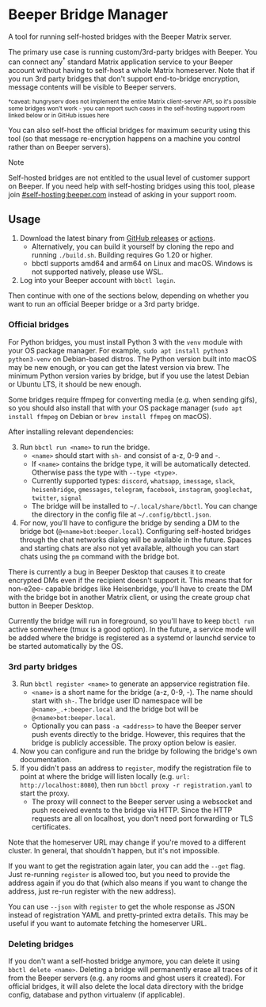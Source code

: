 # Beeper Bridge Manager
A tool for running self-hosted bridges with the Beeper Matrix server.

The primary use case is running custom/3rd-party bridges with Beeper. You can
connect any<sup>†</sup> standard Matrix application service to your Beeper
account without having to self-host a whole Matrix homeserver. Note that if you
run 3rd party bridges that don't support end-to-bridge encryption, message
contents will be visible to Beeper servers.

<sub>†caveat: hungryserv does not implement the entire Matrix client-server API, so
it's possible some bridges won't work - you can report such cases in the
self-hosting support room linked below or in GitHub issues here</sub>

You can also self-host the official bridges for maximum security using this
tool (so that message re-encryption happens on a machine you control rather
than on Beeper servers).

> [!NOTE]
> Self-hosted bridges are not entitled to the usual level of customer support
> on Beeper. If you need help with self-hosting bridges using this tool, please
> join [#self-hosting:beeper.com] instead of asking in your support room.

[#self-hosting:beeper.com]: https://matrix.to/#/#self-hosting:beeper.com

## Usage
1. Download the latest binary from [GitHub releases](https://github.com/beeper/bridge-manager/releases)
   or [actions](https://nightly.link/beeper/bridge-manager/workflows/go.yaml/main).
   * Alternatively, you can build it yourself by cloning the repo and running
     `./build.sh`. Building requires Go 1.20 or higher.
   * bbctl supports amd64 and arm64 on Linux and macOS.
     Windows is not supported natively, please use WSL.
2. Log into your Beeper account with `bbctl login`.

Then continue with one of the sections below, depending on whether you want to
run an official Beeper bridge or a 3rd party bridge.

### Official bridges
For Python bridges, you must install Python 3 with the `venv` module with your
OS package manager. For example, `sudo apt install python3 python3-venv` on
Debian-based distros. The Python version built into macOS may be new enough, or
you can get the latest version via brew. The minimum Python version varies by
bridge, but if you use the latest Debian or Ubuntu LTS, it should be new enough.

Some bridges require ffmpeg for converting media (e.g. when sending gifs), so
you should also install that with your OS package manager (`sudo apt install ffmpeg`
on Debian or `brew install ffmpeg` on macOS).

After installing relevant dependencies:

3. Run `bbctl run <name>` to run the bridge.
   * `<name>`  should start with `sh-` and consist of a-z, 0-9 and -.
   * If `<name>` contains the bridge type, it will be automatically detected.
     Otherwise pass the type with `--type <type>`.
   * Currently supported types: `discord`, `whatsapp`, `imessage`, `slack`,
     `heisenbridge`, `gmessages`, `telegram`, `facebook`, `instagram`,
     `googlechat`, `twitter`, `signal`
   * The bridge will be installed to `~/.local/share/bbctl`. You can change the
     directory in the config file at `~/.config/bbctl.json`.
4. For now, you'll have to configure the bridge by sending a DM to the bridge
   bot (`@<name>bot:beeper.local`). Configuring self-hosted bridges through the
   chat networks dialog will be available in the future. Spaces and starting
   chats are also not yet available, although you can start chats using the
   `pm` command with the bridge bot.

There is currently a bug in Beeper Desktop that causes it to create encrypted
DMs even if the recipient doesn't support it. This means that for non-e2ee-
capable bridges like Heisenbridge, you'll have to create the DM with the bridge
bot in another Matrix client, or using the create group chat button in Beeper
Desktop.

Currently the bridge will run in foreground, so you'll have to keep `bbctl run`
active somewhere (tmux is a good option). In the future, a service mode will be
added where the bridge is registered as a systemd or launchd service to be
started automatically by the OS.

### 3rd party bridges
3. Run `bbctl register <name>` to generate an appservice registration file.
   * `<name>` is a short name for the bridge (a-z, 0-9, -). The name should
     start with `sh-`. The bridge user ID namespace will be `@<name>_.+:beeper.local`
     and the bridge bot will be `@<name>bot:beeper.local`.
   * Optionally you can pass `-a <address>` to have the Beeper server push
     events directly to the bridge. However, this requires that the bridge is
     publicly accessible. The proxy option below is easier.
4. Now you can configure and run the bridge by following the bridge's own
   documentation.
5. If you didn't pass an address to `register`, modify the registration file to
   point at where the bridge will listen locally (e.g. `url: http://localhost:8080`),
   then run `bbctl proxy -r registration.yaml` to start the proxy.
   * The proxy will connect to the Beeper server using a websocket and push
     received events to the bridge via HTTP. Since the HTTP requests are all on
     localhost, you don't need port forwarding or TLS certificates.

Note that the homeserver URL may change if you're moved to a different cluster.
In general, that shouldn't happen, but it's not impossible.

If you want to get the registration again later, you can add the `--get` flag.
Just re-running `register` is allowed too, but you need to provide the address
again if you do that (which also means if you want to change the address, just
re-run register with the new address).

You can use `--json` with `register` to get the whole response as JSON instead
of registration YAML and pretty-printed extra details. This may be useful if
you want to automate fetching the homeserver URL.

### Deleting bridges
If you don't want a self-hosted bridge anymore, you can delete it using
`bbctl delete <name>`. Deleting a bridge will permanently erase all traces of
it from the Beeper servers (e.g. any rooms and ghost users it created).
For official bridges, it will also delete the local data directory with the
bridge config, database and python virtualenv (if applicable).
